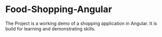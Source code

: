 # Food-Shopping-Angular
The Project is a working demo of a shopping application in Angular. It is build for learning and demonstrating skills. 
